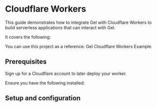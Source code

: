 # Cloudflare Workers

This guide demonstrates how to integrate Gel with Cloudflare Workers to build serverless applications that can interact with Gel.

It covers the following:

You can use this project as a reference: Gel Cloudflare Workers Example.

## Prerequisites

Sign up for a Cloudflare account to later deploy your worker.

Ensure you have the following installed:

## Setup and configuration

